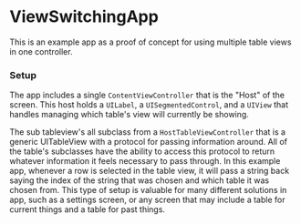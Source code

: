 # ViewSwitchingApp

This is an example app as a proof of concept for using multiple table views in one controller. 

### Setup
The app includes a single `ContentViewController` that is the "Host" of the screen. This host holds a `UILabel`, a `UISegmentedControl`, and a `UIView` that handles
managing which table's view will currently be showing. 

The sub tableview's all subclass from a `HostTableViewController` that is a generic UITableView with a protocol for passing information around. All of the table's 
subclasses have the ability to access this protocol to return whatever information it feels necessary to pass through. In this example app, whenever a row is selected
in the table view, it will pass a string back saying the index of the string that was chosen and which table it was chosen from. This type of setup is valuable for
many different solutions in app, such as a settings screen, or any screen that may include a table for current things and a table for past things.
